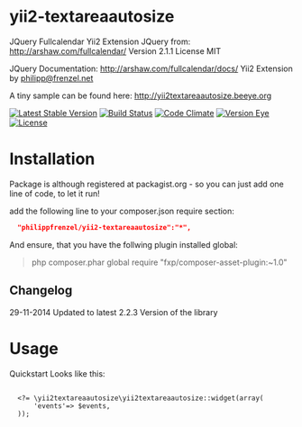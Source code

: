 yii2-textareaautosize
=====================
JQuery Fullcalendar Yii2 Extension
JQuery from: http://arshaw.com/fullcalendar/
Version 2.1.1
License MIT

JQuery Documentation:
http://arshaw.com/fullcalendar/docs/
Yii2 Extension by <philipp@frenzel.net>

A tiny sample can be found here:
http://yii2textareaautosize.beeye.org

[![Latest Stable Version](https://poser.pugx.org/philippfrenzel/yii2-textareaautosize/v/stable.svg)](https://packagist.org/packages/philippfrenzel/yii2-textareaautosize)
[![Build Status](https://travis-ci.org/philippfrenzel/yii2-textareaautosize.svg?branch=master)](https://travis-ci.org/philippfrenzel/yii2-textareaautosize)
[![Code Climate](https://codeclimate.com/github/philippfrenzel/yii2-textareaautosize.png)](https://codeclimate.com/github/philippfrenzel/yii2-textareaautosize)
[![Version Eye](https://www.versioneye.com/php/philippfrenzel:yii2-textareaautosize/badge.svg)](https://www.versioneye.com/php/philippfrenzel:yii2-textareaautosize)
[![License](https://poser.pugx.org/philippfrenzel/yii2-textareaautosize/license.svg)](https://packagist.org/packages/philippfrenzel/yii2textareaautosize)

Installation
============
Package is although registered at packagist.org - so you can just add one line of code, to let it run!

add the following line to your composer.json require section:
```json
  "philippfrenzel/yii2-textareaautosize":"*",
```

And ensure, that you have the follwing plugin installed global:

> php composer.phar global require "fxp/composer-asset-plugin:~1.0"

Changelog
---------

29-11-2014 Updated to latest 2.2.3 Version of the library

Usage
=====

Quickstart Looks like this:

```
  
  <?= \yii2textareaautosize\yii2textareaautosize::widget(array(
      'events'=> $events,
  ));
```
